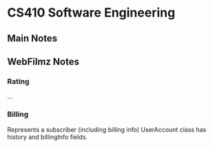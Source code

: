 # CS410 Software Engineering

## Main Notes

## WebFilmz Notes
### Rating
...
### Billing
Represents a subscriber (including billing info)
UserAccount class has history and billingInfo fields.